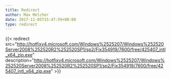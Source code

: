 ```yaml
---
title: Redirect
author: Max Melcher
date: 2017-11-05T15:47:59+00:00
type: redirect
---
```

{{< redirect src="http://hotfixv4.microsoft.com/Windows%2525207/Windows%252520Server2008%252520R2%252520SP1/sp2/Fix354919/7600/free/425407_intl_x64_zip.exe" description="http://hotfixv4.microsoft.com/Windows%2525207/Windows%252520Server2008%252520R2%252520SP1/sp2/Fix354919/7600/free/425407_intl_x64_zip.exe" >}}
